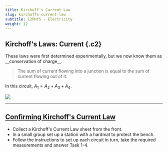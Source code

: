 ```yaml
---
title: Kirchoff's Current Law
slug: kirchoffs-current-law
subtitle: 12PHYS - Electricity
weight: 12
---
```


## Kirchoff's Laws: Current {.c2}

<div>
These laws were first determined experimentally, but we now know them as __conservation of charge__.

> The sum of current flowing into a junction is equal to the sum of current flowing out of it.

In this circuit, $A_{1} = A_{2} + A_{3} + A_{4}$.
</div>
<div>

![](../assets/kirchoffs-current-law.jpg)

</div>

---

## [Confirming Kirchoff's Current Law](https://docs.google.com/document/d/18CnDWpo-05z72rtvTztYuwp9SvlM_N1OlUIsGH7a-7c/edit#)

- Collect a Kirchoff's Current Law sheet from the front.
- In a small group set up a station with a hardmat to protect the bench.
- Follow the instructions to set up each circuit in turn, take the required measurements and answer Task 1-4.
